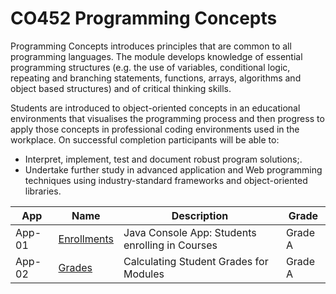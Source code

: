# CO452 Programming Concepts
Programming Concepts introduces principles that are common to all programming languages. 
The module develops knowledge of essential programming structures (e.g. the use of variables, 
conditional logic, repeating and branching statements, functions, arrays, algorithms and object 
based structures) and of critical thinking skills. 

Students are introduced to object-oriented concepts in an educational environments that visualises 
the programming process and then progress to apply those concepts in professional coding environments 
used in the workplace. On successful completion participants will be able to: 
- Interpret, implement, test and document robust program solutions;. 
- Undertake further study in advanced application and Web programming techniques using industry-standard frameworks and object-oriented libraries.

<table>
  <thead>
    <tr>
      <th>App</th>
      <th>Name</th>
      <th>Description</th>
      <th>Grade</th>
    </tr>
    </thead>
  <tbody>
    <tr>
      <td>App-01</td>
      <td><a href="#" >Enrollments</a></td>
      <td>Java Console App: Students enrolling in Courses</td>
      <td>Grade A</td>
    </tr>
    <tr>
      <td>App-02</td>
      <td><a href="#" >Grades</a></td>
      <td>Calculating Student Grades for Modules</td>
      <td>Grade A</td>
    </tr>    
  </tbody>
</table>
